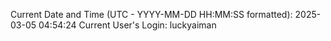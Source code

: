 Current Date and Time (UTC - YYYY-MM-DD HH:MM:SS formatted): 2025-03-05 04:54:24
Current User's Login: luckyaiman
